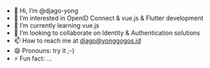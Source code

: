 - 👋 Hi, I’m @djago-yong
- 👀 I’m interested in OpenID Connect & vue.js & Flutter development
- 🌱 I’m currently learning vue.js
- 💞️ I’m looking to collaborate on Identity & Authentication solutions
- 📫 How to reach me at djago@yonggogos.id
- 😄 Pronouns: try it ;-)
- ⚡ Fun fact: ...

<!---
djago-yong/djago-yong is a ✨ special ✨ repository because its `README.md` (this file) appears on your GitHub profile.
You can click the Preview link to take a look at your changes.
--->
